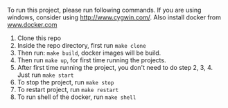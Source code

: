 To run this project, please run following commands. If you are using windows, consider using http://www.cygwin.com/. Also install docker from www.docker.com

1. Clone this repo
2. Inside the repo directory, first run `make clone`
3. Then run: `make build`, docker images will be build.
4. Then run `make up`, for first time running the projects.
5. After first time running the project, you don't need to do step 2, 3, 4. Just run `make start`
6. To stop the project, run `make stop`
7. To restart project, run `make restart`
8. To run shell of the docker, run `make shell`